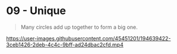 # 09 - Unique

> Many circles add up together to form a big one.

https://user-images.githubusercontent.com/45451201/194639422-3ceb1426-2deb-4c4c-9bff-ad24dbac2cfd.mp4
